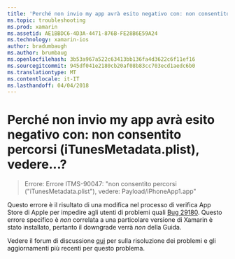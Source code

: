 ```yaml
---
title: 'Perché non invio my app avrà esito negativo con: non consentito percorsi (iTunesMetadata.plist), vedere...?'
ms.topic: troubleshooting
ms.prod: xamarin
ms.assetid: AE1BBDC6-4D3A-4471-876B-FE28B6E59A24
ms.technology: xamarin-ios
author: bradumbaugh
ms.author: brumbaug
ms.openlocfilehash: 3b53a967a522c63413bb136fa4d3622c6f11ef16
ms.sourcegitcommit: 945df041e2180cb20af08b83cc703ecd1aedc6b0
ms.translationtype: MT
ms.contentlocale: it-IT
ms.lasthandoff: 04/04/2018
---
```

# <a name="why-does-my-app-submission-fail-with-disallowed-paths--itunesmetadataplist--found-at--"></a>Perché non invio my app avrà esito negativo con: non consentito percorsi (iTunesMetadata.plist), vedere...?

> Errore: Errore ITMS-90047: "non consentito percorsi ("iTunesMetadata.plist"), vedere: Payload/iPhoneApp1.app"

Questo errore è il risultato di una modifica nel processo di verifica App Store di Apple per impedire agli utenti di problemi quali [Bug 29180](https://bugzilla.xamarin.com/show_bug.cgi?id=29180). Questo errore specifico è _non_ correlata a una particolare versione di Xamarin è stato installato, pertanto il downgrade verrà _non_ della Guida.

Vedere il forum di discussione [qui](https://forums.xamarin.com/discussion/40388/disallowed-paths-itunesmetadata-plist-found-at-when-submitting-to-app-store/p1) per sulla risoluzione dei problemi e gli aggiornamenti più recenti per questo problema.
